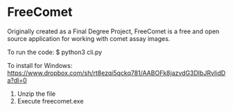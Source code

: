 # FreeComet
Originally created as a Final Degree Project, FreeComet is a free and open source application for working with comet assay images.

To run the code:
$ python3 cli.py

To install for Windows:
https://www.dropbox.com/sh/rt8ezqi5qckq781/AABOFk8jazvdG3DIbJRvIidDa?dl=0

1. Unzip the file
2. Execute freecomet.exe



